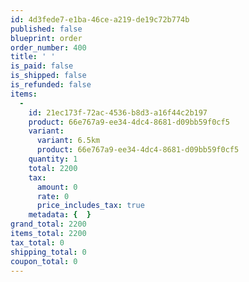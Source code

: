 ```yaml
---
id: 4d3fede7-e1ba-46ce-a219-de19c72b774b
published: false
blueprint: order
order_number: 400
title: ' '
is_paid: false
is_shipped: false
is_refunded: false
items:
  -
    id: 21ec173f-72ac-4536-b8d3-a16f44c2b197
    product: 66e767a9-ee34-4dc4-8681-d09bb59f0cf5
    variant:
      variant: 6.5km
      product: 66e767a9-ee34-4dc4-8681-d09bb59f0cf5
    quantity: 1
    total: 2200
    tax:
      amount: 0
      rate: 0
      price_includes_tax: true
    metadata: {  }
grand_total: 2200
items_total: 2200
tax_total: 0
shipping_total: 0
coupon_total: 0
---
```

